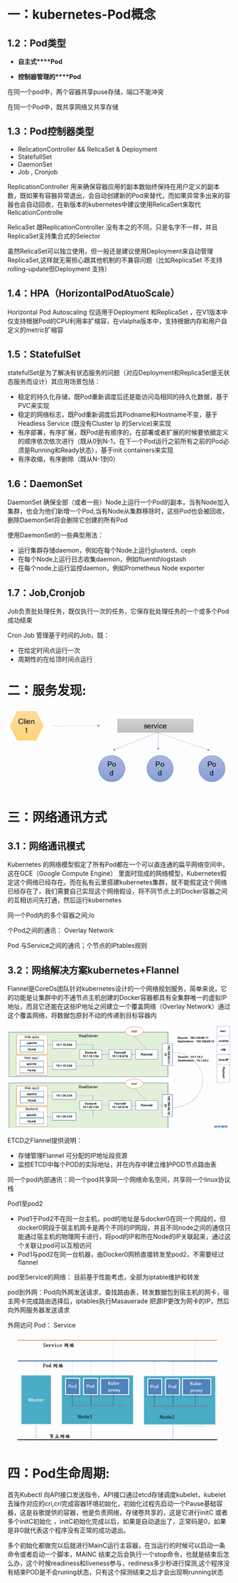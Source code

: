 # 一：kubernetes-Pod概念

## 1.2：Pod类型

- **自主式****Pod**

-  **控制器管理的****Pod**

   

  在同一个pod中，两个容器共享puse存储，端口不能冲突

  在同一个Pod中，既共享网络又共享存储



## 1.3：Pod控制器类型

- RelicationController     && RelicaSet & Deployment 
- StatefullSet
- DaemonSet
- Job , Cronjob



ReplicationController 用来确保容器应用的副本数始终保持在用户定义的副本数，既如果有容器异常退出，会自动创建新的Pod来替代，而如果异常多出来的容器也会自动回收，在新版本的kubernetes中建议使用RelicaSert来取代RelicationControlle

RelicaSet 跟ReplicationController 没有本之的不同，只是名字不一样，并且ReplicaSet支持集合式的Selector

虽然RelicaSet可以独立使用，但一般还是建议使用Deployment来自动管理ReplicaSet,这样就无需担心跟其他机制的不兼容问题（比如ReplicaSet 不支持rolling-update但Deployment 支持）

## 1.4：HPA（HorizontaIPodAtuoScale）

Horizontal Pod Autoscaling 仅适用于Deployment 和ReplicaSet ，在V1版本中仅支持根据Pod的CPU利用率扩缩容，在vlalpha版本中，支持根据内存和用户自定义的metric扩缩容



## 1.5：StatefulSet

statefulSet是为了解决有状态服务的问题（对应Deployment和ReplicaSet是无状态服务而设计）其应用场景包括：

- 稳定的持久化存储，既Pod重新调度后还是能访问岛相同的持久化数据，基于PVC来实现
- 稳定的网络标志，既Pod重新调度后其Podname和Hostname不变，基于Headless Service (既没有Cluster Ip 的Service)来实现
-  有序部署，有序扩展，既Pod是有顺序的，在部署或者扩展的时候要依据定义的顺序依次依次进行（既从0到N-1，在下一个Pod运行之前所有之前的Pod必须是Running和Ready状态），基于init     containers来实现
- 有序收缩，有序删除（既从N-1到0）

## 1.6：DaemonSet

DaemonSet 确保全部（或者一些）Node上运行一个Pod的副本，当有Node加入集群，也会为他们新增一个Pod,当有Node从集群移除时，这些Pod也会被回收，删除DaemonSet将会删除它创建的所有Pod

 

使用DaemonSet的一些典型用法：

- 运行集群存储daemon，例如在每个Node上运行glusterd、ceph
- 在每个Node上运行日志收集daemon，例如fluentd\logstash
- 在每个node上运行监控daemon，例如Prometheus Node     exporter



## 1.7：Job,Cronjob

Job负责批处理任务，既仅执行一次的任务，它保存批处理任务的一个或多个Pod成功结束

 

Cron Job 管理基于时间的Job，既：

- 在给定时间点运行一次
- 周期性的在给顶时间点运行



# 二：服务发现:



![](/images/posts/02_k8s/03/1.png)



# 三：网络通讯方式

## 3.1：网络通讯模式

Kubernetes 的网络模型假定了所有Pod都在一个可以直连通的扁平网络空间中，这在GCE（Google Compute Engine） 里面时现成的网络模型，Kubernetes假定这个网络已经存在。而在私有云里搭建kubernetes集群，就不能假定这个网络已经存在了，我们需要自己实现这个网络假设，将不同节点上的Docker容器之间的互相访问先打通，然后运行kubernetes 

同一个Pod内的多个容器之间;Io

个Pod之间的通讯： Overlay Network

Pod 与Service之间的通讯；个节点的IPtables规则



## 3.2：网络解决方案kubernetes+Flannel

Flannel是CoreOs团队针对kubernetes设计的一个网络规划服务，简单来说，它的功能是让集群中的不通节点主机创建的Docker容器都具有全集群唯一的虚拟IP地址，而且它还能在这些IP地址之间建立一个覆盖网络（Overlay Network）通过这个覆盖网络，将数据包原封不动的传递到目标容器内



![](/images/posts/02_k8s/03/2.png)



ETCD之Flannel提供说明：

- 存储管理Flannel 可分配的IP地址段资源
- 监控ETCD中每个POD的实际地址，并在内存中建立维护POD节点路由表



同一个pod内部通讯：同一个pod共享同一个网络命名空间，共享同一个linux协议栈

 

Pod1至pod2 

- Pod1于Pod2不在同一台主机，pod的地址是与docker0在同一个网段的，但docker0网段于宿主机网卡是两个不同的IP网段，并且不同node之间的通信只能通过宿主机的物理网卡进行，将pod的IP和所在Node的IP关联起来，通过这个关联让pod可以互相访问
- Pod1与pod2在同一台机器，由Docker0网桥直接转发至pod2，不需要经过flannel 

pod至Service的网络： 目前基于性能考虑，全部为iptable维护和转发

 

pod到外网：Pod向外网发送请求，查找路由表，转发数据包到宿主机的网卡，宿主网卡完成路由选择后，iptables执行Masauerade 把源IP更改为网卡的IP，然后向外网服务器发送请求

 

外网访问 Pod： Service

![](/images/posts/02_k8s/03/3.png)



# 四：Pod生命周期:

首先Kubectl 向API接口发送指令，API接口通过etcd存储调度kubelet，kubelet去操作对应的cri,cri完成容器环境初始化，初始化过程先启动一个Pause基础容器，这是谷歌提供的容器，他是负责网络，存储卷共享的，这是它进行initC 或者多个initC初始化 ，initC初始化完成以后，如果是自动退出了，正常码是0，如果是非0就代表这个程序没有正常的成功退出。

多个初始化都做完以后就进行MainC运行主容器，在当运行的时候可以启动一条命令或者启动一个脚本，MAINC 结束之后会执行一个stop命令，也就是结束后怎么办，这个时候readiness和liveness参与，rediness多少秒进行探测,这个程序没有结束POD是不会runing状态，只有这个探测结束之后才会出现啊running状态

